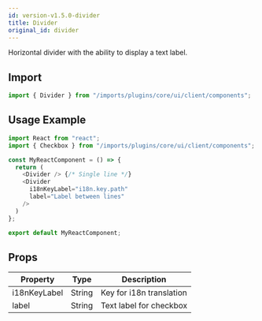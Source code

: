 ```yaml
---
id: version-v1.5.0-divider
title: Divider
original_id: divider
---
```

    
Horizontal divider with the ability to display a text label.

## Import

```javascript
import { Divider } from "/imports/plugins/core/ui/client/components";
```

## Usage Example

```javascript
import React from "react";
import { Checkbox } from "/imports/plugins/core/ui/client/components";

const MyReactComponent = () => {
  return (
    <Divider /> {/* Single line */}
    <Divider
      i18nKeyLabel="i18n.key.path"
      label="Label between lines"
    />
  )
};

export default MyReactComponent;
```

## Props

| Property     | Type   | Description              |
| ------------ | ------ | ------------------------ |
| i18nKeyLabel | String | Key for i18n translation |
| label        | String | Text label for checkbox  |
